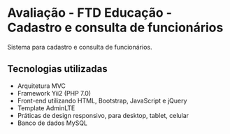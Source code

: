 Avaliação - FTD Educação - Cadastro e consulta de funcionários
============================

Sistema para cadastro e consulta de funcionários.

<h2>Tecnologias utilizadas</h2>
<ul>
<li>Arquitetura MVC</li>
<li>Framework Yii2 (PHP 7.0)
<li>Front-end utilizando HTML, Bootstrap, JavaScript e jQuery</li>
<li>Template AdminLTE
<li>Práticas de design responsivo, para desktop, tablet, celular</li>
<li>Banco de dados MySQL</li>
</ul>
